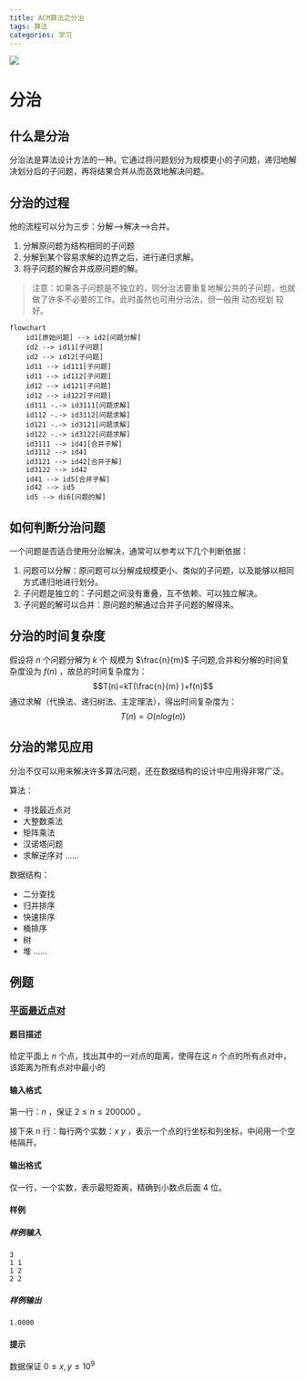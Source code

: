 ```yaml
---
title: ACM算法之分治
tags: 算法
categories: 学习
---
```


![](Post6/1.png)
<!-- more -->

# 分治
## 什么是分治
分治法是算法设计方法的一种。它通过将问题划分为规模更小的子问题，递归地解决划分后的子问题，再将结果合并从而高效地解决问题。

## 分治的过程
他的流程可以分为三步：分解-->解决-->合并。
1. 分解原问题为结构相同的子问题
2. 分解到某个容易求解的边界之后，进行递归求解。
3. 将子问题的解合并成原问题的解。

>注意：如果各子问题是不独立的，则分治法要重复地解公共的子问题，也就做了许多不必要的工作。此时虽然也可用分治法，但一般用 动态规划 较好。

```mermaid
flowchart
    id1[原始问题] --> id2[问题分解]
    id2 --> id11[子问题]
    id2 --> id12[子问题]
    id11 --> id111[子问题]
    id11 --> id112[子问题]
    id12 --> id121[子问题]
    id12 --> id122[子问题]
    id111 -.-> id3111[问题求解]
    id112 -.-> id3112[问题求解]
    id121 -.-> id3121[问题求解]
    id122 -.-> id3122[问题求解]
    id3111 --> id41[合并子解]
    id3112 --> id41
    id3121 --> id42[合并子解]
    id3122 --> id42
    id41 --> id5[合并子解]
    id42 --> id5
    id5 --> di6[问题的解]
```

## 如何判断分治问题
一个问题是否适合使用分治解决，通常可以参考以下几个判断依据：
1. 问题可以分解：原问题可以分解成规模更小、类似的子问题，以及能够以相同方式递归地进行划分。
2. 子问题是独立的：子问题之间没有重叠，互不依赖、可以独立解决。
3. 子问题的解可以合并：原问题的解通过合并子问题的解得来。

## 分治的时间复杂度
假设将 $n$ 个问题分解为 $k$ 个 规模为 $\frac{n}{m}$ 子问题,合并和分解的时间复杂度设为 $f(n)$ ，故总的时间复杂度为：
$$T(n)=kT(\frac{n}{m} )+f(n)$$
通过求解（代换法、递归树法、主定理法），得出时间复杂度为：
$$T(n)=O(nlog(n))$$

## 分治的常见应用
分治不仅可以用来解决许多算法问题，还在数据结构的设计中应用得非常广泛。

算法：
* 寻找最近点对
* 大整数乘法
* 矩阵乘法
* 汉诺塔问题
* 求解逆序对
......

数据结构：
* 二分查找
* 归并排序
* 快速排序
* 桶排序
* 树
* 堆
......

## 例题
### [平面最近点对](https://www.luogu.com.cn/problem/P1429)
#### 题目描述

给定平面上 $n$ 个点，找出其中的一对点的距离，使得在这 $n$ 个点的所有点对中，该距离为所有点对中最小的

#### 输入格式

第一行：$n$ ，保证 $2\le n\le 200000$ 。

接下来 $n$ 行：每行两个实数：$x\ y$ ，表示一个点的行坐标和列坐标，中间用一个空格隔开。

#### 输出格式

仅一行，一个实数，表示最短距离，精确到小数点后面 $4$ 位。

#### 样例

##### 样例输入

```
3
1 1
1 2
2 2
```

##### 样例输出

```
1.0000
```

#### 提示

数据保证 $0\le x,y\le 10^9$